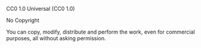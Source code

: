 CC0 1.0 Universal (CC0 1.0) 

No Copyright

You can copy, modify, distribute and perform the work, even for commercial purposes, all without asking permission.
